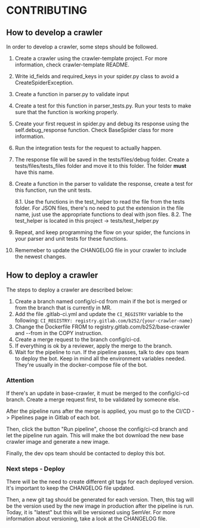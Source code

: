 # CONTRIBUTING

## How to develop a crawler

In order to develop a crawler, some steps should be followed.

1. Create a crawler using the crawler-template project. For more information, check crawler-template README.
2. Write id_fields and required_keys in your spider.py class to avoid a CreateSpiderException.
3. Create a function in parser.py to validate input
4. Create a test for this function in parser_tests.py. Run your tests to make sure that the function is working properly.
5. Create your first request in spider.py and debug its response using the self.debug_response function. Check BaseSpider class for more information.
6. Run the integration tests for the request to actually happen.
7. The response file will be saved in the tests/files/debug folder. Create a tests/files/tests_files folder and move it to this folder. The folder **must** have this name.
8. Create a function in the parser to validate the response, create a test for this function, run the unit tests.

   8.1. Use the functions in the test_helper to read the file from the tests folder. For JSON files, there's no need to put the extension in the file name, just use the appropriate functions to deal with json files.
   8.2. The test_helper is located in this project -> tests/test_helper.py

9. Repeat, and keep programming the flow on your spider, the funcions in your parser and unit tests for these functions.

10. Rememeber to update the CHANGELOG file in your crawler to include the newest changes.


## How to deploy a crawler

The steps to deploy a crawler are described below:

1. Create a branch named config/ci-cd from main if the bot is merged or from the branch that is currently in MR.
2. Add the file .gitlab-ci.yml and update the `CI_REGISTRY` variable to the following: `CI_REGISTRY: registry.gitlab.com/b252/{your-crawler-name}`
3. Change the Dockerfile FROM to registry.gitlab.com/b252/base-crawler and --from in the COPY instruction.
4. Create a merge request to the branch config/ci-cd.
5. If everything is ok by a reviewer, apply the merge to the branch.
6. Wait for the pipeline to run. If the pipeline passes, talk to dev ops team to deploy the bot. Keep in mind all the environment variables needed. They're usually in the docker-compose file of the bot.

### Attention

If there's an update in base-crawler, it must be merged to the config/ci-cd branch. Create a merge request first, to be validated by someone else.

After the pipeline runs after the merge is applied, you must go to the CI/CD -> Pipelines page in Gitlab of each bot.

Then, click the button "Run pipeline", choose the config/ci-cd branch and let the pipeline run again. This will make the bot download the new base crawler image and generate a new image.

Finally, the dev ops team should be contacted to deploy this bot.

### Next steps - Deploy

There will be the need to create different git tags for each deployed version. It's important to keep the CHANGELOG file updated.

Then, a new git tag should be generated for each version. Then, this tag will be the version used by the new image in production after the pipeline is run. Today, it is "latest" but this will be versioned using SemVer. For more information about versioning, take a look at the CHANGELOG file.